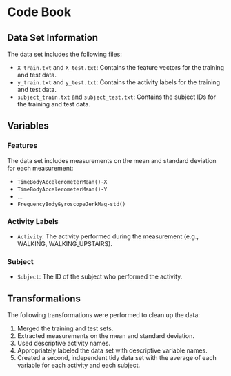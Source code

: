 # Code Book

## Data Set Information

The data set includes the following files:
  - `X_train.txt` and `X_test.txt`: Contains the feature vectors for the training and test data.
- `y_train.txt` and `y_test.txt`: Contains the activity labels for the training and test data.
- `subject_train.txt` and `subject_test.txt`: Contains the subject IDs for the training and test data.

## Variables

### Features

The data set includes measurements on the mean and standard deviation for each measurement:
  - `TimeBodyAccelerometerMean()-X`
- `TimeBodyAccelerometerMean()-Y`
- ...
- `FrequencyBodyGyroscopeJerkMag-std()`

### Activity Labels

- `Activity`: The activity performed during the measurement (e.g., WALKING, WALKING_UPSTAIRS).

### Subject

- `Subject`: The ID of the subject who performed the activity.

## Transformations

The following transformations were performed to clean up the data:
  1. Merged the training and test sets.
2. Extracted measurements on the mean and standard deviation.
3. Used descriptive activity names.
4. Appropriately labeled the data set with descriptive variable names.
5. Created a second, independent tidy data set with the average of each variable for each activity and each subject.
